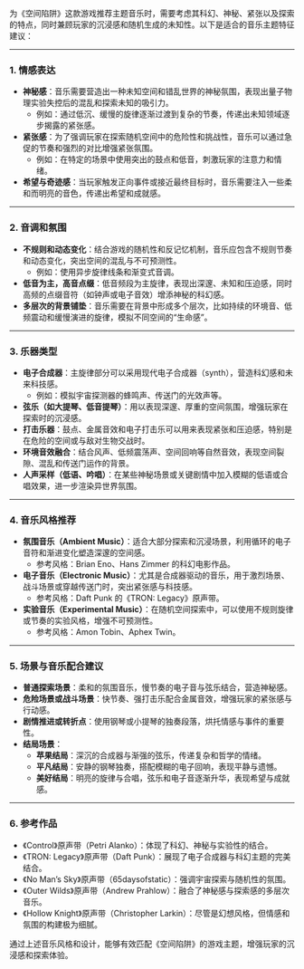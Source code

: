 为《空间陷阱》这款游戏推荐主题音乐时，需要考虑其科幻、神秘、紧张以及探索的特点，同时兼顾玩家的沉浸感和随机生成的未知性。以下是适合的音乐主题特征建议：

---

### 1. **情感表达**
- **神秘感**：音乐需要营造出一种未知空间和错乱世界的神秘氛围，表现出量子物理实验失控后的混乱和探索未知的吸引力。
  - 例如：通过低沉、缓慢的旋律逐渐过渡到复杂的节奏，传递出未知领域逐步揭露的紧张感。
- **紧张感**：为了强调玩家在探索随机空间中的危险性和挑战性，音乐可以通过急促的节奏和强烈的对比增强紧张氛围。
  - 例如：在特定的场景中使用突出的鼓点和低音，刺激玩家的注意力和情绪。
- **希望与奇迹感**：当玩家触发正向事件或接近最终目标时，音乐需要注入一些柔和而明亮的音色，传递出希望和成就感。

---

### 2. **音调和氛围**
- **不规则和动态变化**：结合游戏的随机性和反记忆机制，音乐应包含不规则节奏和动态变化，突出空间的混乱与不可预测性。
  - 例如：使用异步旋律线条和渐变式音调。
- **低音为主，高音点缀**：低音频段为主旋律，表现出深邃、未知和压迫感，同时高频的点缀音符（如钟声或电子音效）增添神秘的科幻感。
- **多层次的背景铺垫**：音乐需要在背景中形成多个层次，比如持续的环境音、低频震动和缓慢演进的旋律，模拟不同空间的“生命感”。

---

### 3. **乐器类型**
- **电子合成器**：主旋律部分可以采用现代电子合成器（synth），营造科幻感和未来科技感。
  - 例如：模拟宇宙探测器的蜂鸣声、传送门的光效声等。
- **弦乐（如大提琴、低音提琴）**：用以表现深邃、厚重的空间氛围，增强玩家在探索时的沉浸感。
- **打击乐器**：鼓点、金属音效和电子打击乐可以用来表现紧张和压迫感，特别是在危险的空间或与敌对生物交战时。
- **环境音效融合**：结合风声、低频震荡声、空间回响等自然音效，表现空间裂隙、混乱和传送门运作的背景。
- **人声采样（低语、吟唱）**：在某些神秘场景或关键剧情中加入模糊的低语或合唱效果，进一步渲染异世界氛围。

---

### 4. **音乐风格推荐**
- **氛围音乐（Ambient Music）**：适合大部分探索和沉浸场景，利用循环的电子音符和渐进变化塑造深邃的空间感。
  - 参考风格：Brian Eno、Hans Zimmer 的科幻电影作品。
- **电子音乐（Electronic Music）**：尤其是合成器驱动的音乐，用于激烈场景、战斗场景或穿越传送门时，突出紧张感与科技感。
  - 参考风格：Daft Punk 的《TRON: Legacy》原声带。
- **实验音乐（Experimental Music）**：在随机空间探索中，可以使用不规则旋律或节奏的实验风格，增强不可预测性。
  - 参考风格：Amon Tobin、Aphex Twin。

---

### 5. **场景与音乐配合建议**
- **普通探索场景**：柔和的氛围音乐，慢节奏的电子音与弦乐结合，营造神秘感。
- **危险场景或战斗场景**：快节奏、强打击乐配合金属音效，增强玩家的紧张感与行动感。
- **剧情推进或转折点**：使用钢琴或小提琴的独奏段落，烘托情感与事件的重要性。
- **结局场景**：
  - **苹果结局**：深沉的合成器与渐强的弦乐，传递复杂和哲学的情绪。
  - **平凡结局**：安静的钢琴独奏，搭配模糊的电子回响，表现平静与遗憾。
  - **美好结局**：明亮的旋律与合唱，弦乐和电子音逐渐升华，表现希望与成就感。

---

### 6. **参考作品**
- 《Control》原声带（Petri Alanko）：体现了科幻、神秘与实验性的结合。
- 《TRON: Legacy》原声带（Daft Punk）：展现了电子合成器与科幻主题的完美结合。
- 《No Man’s Sky》原声带（65daysofstatic）：强调宇宙探索与随机性的氛围。
- 《Outer Wilds》原声带（Andrew Prahlow）：融合了神秘感与探索感的多层次音乐。
- 《Hollow Knight》原声带（Christopher Larkin）：尽管是幻想风格，但情感和氛围的构建极为细腻。

通过上述音乐风格和设计，能够有效匹配《空间陷阱》的游戏主题，增强玩家的沉浸感和探索体验。
